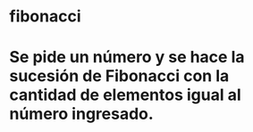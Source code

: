 # fibonacci
# Se pide un número y se hace la sucesión de Fibonacci con la cantidad de elementos igual al número ingresado.

